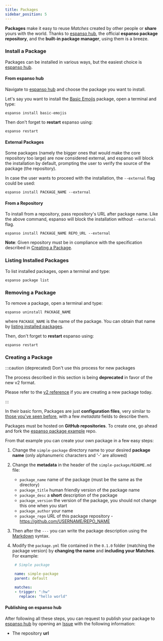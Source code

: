 ```yaml
---
title: Packages
sidebar_position: 5
---
```

**Packages** make it easy to reuse *Matches* created by other people or **share** yours with the world. Thanks
to [espanso hub](https://hub.espanso.org/), the official **espanso package repository**, and the **built-in
package manager**, using them is a breeze.

### Install a Package

Packages can be installed in various ways, but the easiest choice is [espanso hub](#from-espanso-hub).

#### From espanso hub

Navigate to [espanso hub](https://hub.espanso.org/) and choose the package you want to install.

Let's say you want to install the [Basic Emojis](https://hub.espanso.org/packages/basic-emojis/) package, 
open a terminal and type:

```
espanso install basic-emojis
```

Then don't forget to **restart** espanso using:

```
espanso restart
```

#### External Packages

Some packages (namely the bigger ones that would make the core repository too large) are now considered external, 
and espanso will block the installation by default, prompting the user to verify the source of the package (the repository).

In case the user wants to proceed with the installation, the `--external` flag could be used:

```
espanso install PACKAGE_NAME --external
```

#### From a Repository

To install from a repository, pass repository's URL after package name. Like the above command, 
espanso will block the installation without `--external` flag.

```
espanso install PACKAGE_NAME REPO_URL --external
```

**Note**: Given repository must be in compliance with the specification described in [Creating a Package](#creating-a-package).

### Listing Installed Packages

To list installed packages, open a terminal and type:

```
espanso package list
```

### Removing a Package

To remove a package, open a terminal and type:

```
espanso uninstall PACKAGE_NAME
```

where `PACKAGE_NAME` is the name of the package. You can obtain that name by [listing installed packages](#listing-installed-packages).

Then, don't forget to **restart** espanso using:

```
espanso restart
```

### Creating a Package

:::caution (deprecated) Don't use this process for new packages

The process described in this section is being **deprecated** in favor of the new v2 format.

Please refer to the [v2 reference](/docs/next/packages/creating-a-package/) if you are creating a new
package today.

:::

In their basic form, Packages are just **configuration files**, very similar to 
[those you've seen before](/docs/configuration), with a few *metadata* fields to describe them.

Packages must be hosted on **GitHub repositories**. To create one, go ahead and 
fork the [espanso package example](https://github.com/federico-terzi/espanso-package-example/) repo.

From that example you can create your own package in a few easy steps:

1. Change the `simple-package` directory name to your desired **package name** (only alphanumeric characters and '-' are
allowed)
2. Change the **metadata** in the header of the `simple-package/README.md` file:
    * `package_name`     name of the package (must be the same as the directory)
    * `package_title`    human friendly version of the package name
    * `package_desc`     a **short** description of the package
    * `package_version`  the version of the package, you should not change this one when you start
    * `package_author`   your name
    * `package_repo`     URL of this package repository - https://github.com/USERNAME/REPO_NAME

3. Then after the `---` you can write the package description using the [Markdown](https://github.com/adam-p/markdown-here/wiki/Markdown-Cheatsheet) syntax.
4. Modify the `package.yml` file contained in the `0.1.0` folder (matching the package version) by **changing the name** and **including your Matches**. For example:
   ```yml
    # Simple package

    name: simple-package 
    parent: default

    matches:
    - trigger: ":hw"
      replace: "hello world"
    ```

#### Publishing on espanso hub

After following all these steps, you can request to publish your package to [espanso hub](http://hub.espanso.org)
by opening an [Issue](https://github.com/federico-terzi/espanso-hub/issues) with the following information:

* The repository **url**